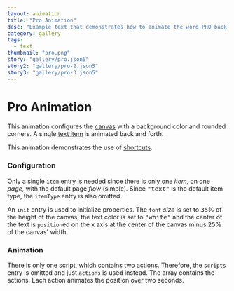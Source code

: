 ```yaml
---
layout: animation
title: "Pro Animation"
desc: "Example text that demonstrates how to animate the word PRO back and forth."
category: gallery
tags: 
  - text
thumbnail: "pro.png"
story: "gallery/pro.json5"
story2: "gallery/pro-2.json5"
story3: "gallery/pro-3.json5"
---
```

# Pro Animation

This animation configures the [canvas](/models/#canvas) with a background color and rounded corners.  A single [text item](/models/#text) is animated back and forth.

This animation demonstrates the use of [shortcuts](/concepts/#shortcuts).

### Configuration

Only a single <code>item</code> entry is needed since there is only one _item_, on one _page_, with the default page _flow_ (simple). Since <samp>"text"</samp> is the default item type, the <code>itemType</code> entry is also omitted.

An <code>init</code> entry is used to initialize properties. The <code>font</code> _size_ is set to <samp class="number">35</samp>% of the height of the canvas, the text color is set to <samp>"white"</samp> and the center of the text is <code>position</code>ed on the x axis at the center of the canvas minus <samp class="number">25</samp>% of the canvas' width.

### Animation

There is only one script, which contains two actions.  Therefore, the <code>scripts</code> entry is omitted and just <code>actions</code> is used instead. The array contains the actions. Each action animates the position over two seconds.

